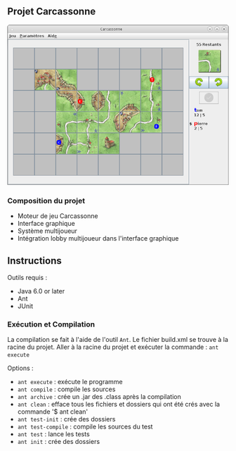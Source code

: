 ## Projet Carcassonne

![alt tag](medias/carcassonne.png)

### Composition du projet

- Moteur de jeu Carcassonne
- Interface graphique
- Système multijoueur
- Intégration lobby multijoueur dans l'interface graphique

## Instructions

Outils requis :

- Java 6.0 or later
- Ant
- JUnit

### Exécution et Compilation

La compilation se fait à l'aide de l'outil `Ant`.
Le fichier build.xml se trouve à la racine du projet.
Aller à la racine du projet et exécuter la commande : `ant execute`

Options :

- `ant execute` : exécute le programme
- `ant compile` : compile les sources
- `ant archive` : crée un .jar des .class après la compilation
- `ant clean` : efface tous les fichiers et dossiers qui ont été crés avec la commande '$ ant clean'
- `ant test-init` : crée des dossiers
- `ant test-compile` : compile les sources du test
- `ant test` : lance les tests
- `ant init` : crée des dossiers


